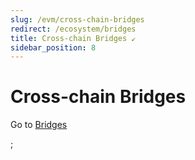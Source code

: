 ```yaml
---
slug: /evm/cross-chain-bridges
redirect: /ecosystem/bridges
title: Cross-chain Bridges ↙
sidebar_position: 8
---
```


# Cross-chain Bridges

Go to [Bridges](../ecosystem/bridges.md)

<!-- Import: {Redirect} from "@docusaurus/router" -->

<Redirect to="/ecosystem/bridges" />;